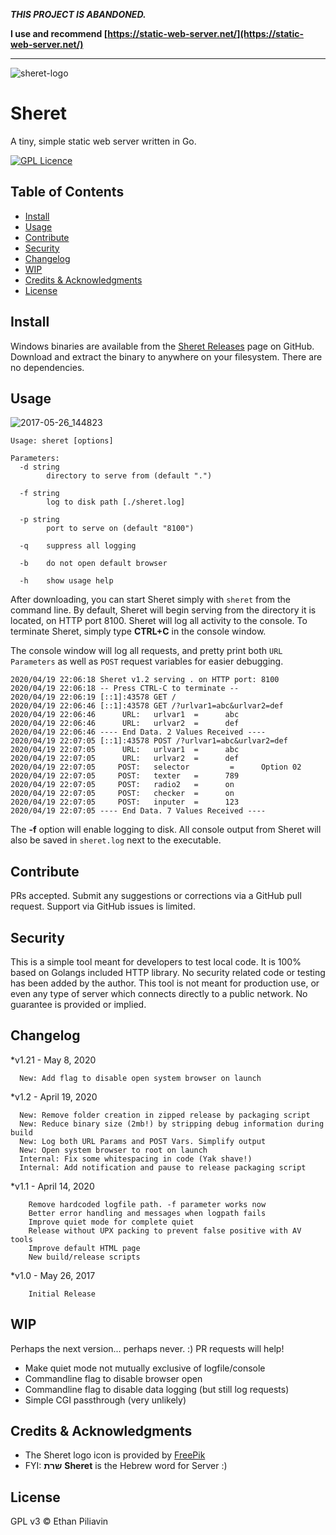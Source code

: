 **_THIS PROJECT IS ABANDONED._**

**I use and recommend [https://static-web-server.net/](https://static-web-server.net/)**

____________________________________________________________________________________________________________


![sheret-logo](https://cloud.githubusercontent.com/assets/254784/26507827/1d32d530-4220-11e7-8d1c-96d3b0abda36.png)

# Sheret
A tiny, simple static web server written in Go.

[![GPL Licence](https://badges.frapsoft.com/os/gpl/gpl.svg?v=103)](https://opensource.org/licenses/GPL-3.0/)

## Table of Contents

- [Install](#install)
- [Usage](#usage)
- [Contribute](#contribute)
- [Security](#security)
- [Changelog](#changelog)
- [WIP](#wip)
- [Credits & Acknowledgments](#credits)
- [License](#license)

## Install

Windows binaries are available from the [Sheret Releases](https://github.com/ethanpil/sheret/releases) page on GitHub. Download and extract the binary to anywhere on your filesystem. There are no dependencies.

## Usage

![2017-05-26_144823](https://cloud.githubusercontent.com/assets/254784/26508345/68218c92-4222-11e7-9692-d8d1d21af680.jpg)

```
Usage: sheret [options]

Parameters:
  -d string
        directory to serve from (default ".")
  
  -f string
  	    log to disk path [./sheret.log]
  
  -p string
        port to serve on (default "8100")
  
  -q    suppress all logging
  
  -b    do not open default browser
  
  -h    show usage help
```

After downloading, you can start Sheret simply with `sheret` from the command line. By default, Sheret will begin serving from the directory it is located, on HTTP port 8100. Sheret will log all activity to the console. To terminate Sheret, simply type **CTRL+C** in the console window.

The console window will log all requests, and pretty print both `URL Parameters` as well as `POST` request variables for easier debugging.

```
2020/04/19 22:06:18 Sheret v1.2 serving . on HTTP port: 8100
2020/04/19 22:06:18 -- Press CTRL-C to terminate --
2020/04/19 22:06:19 [::1]:43578 GET /
2020/04/19 22:06:46 [::1]:43578 GET /?urlvar1=abc&urlvar2=def
2020/04/19 22:06:46      URL:   urlvar1  =      abc
2020/04/19 22:06:46      URL:   urlvar2  =      def
2020/04/19 22:06:46 ---- End Data. 2 Values Received ----
2020/04/19 22:07:05 [::1]:43578 POST /?urlvar1=abc&urlvar2=def
2020/04/19 22:07:05      URL:   urlvar1  =      abc
2020/04/19 22:07:05      URL:   urlvar2  =      def
2020/04/19 22:07:05     POST:   selector         =      Option 02
2020/04/19 22:07:05     POST:   texter   =      789
2020/04/19 22:07:05     POST:   radio2   =      on
2020/04/19 22:07:05     POST:   checker  =      on
2020/04/19 22:07:05     POST:   inputer  =      123
2020/04/19 22:07:05 ---- End Data. 7 Values Received ----
```

The **-f** option will enable logging to disk. All console output from Sheret will also be saved in `sheret.log` next to the executable.

## Contribute

PRs accepted. Submit any suggestions or corrections via a GitHub pull request. Support via GitHub issues is limited.

## Security

This is a simple tool meant for developers to test local code. It is 100% based on Golangs included HTTP library. No security related code or testing has been added by the author. This tool is not meant for production use, or even any type of server which connects directly to a public network. No guarantee is provided or implied.

## Changelog

*v1.21 - May 8, 2020
```
  New: Add flag to disable open system browser on launch
``` 

*v1.2 - April 19, 2020
```
  New: Remove folder creation in zipped release by packaging script 
  New: Reduce binary size (2mb!) by stripping debug information during build
  New: Log both URL Params and POST Vars. Simplify output
  New: Open system browser to root on launch
  Internal: Fix some whitespacing in code (Yak shave!)
  Internal: Add notification and pause to release packaging script
```

*v1.1 - April 14, 2020
```
	Remove hardcoded logfile path. -f parameter works now
	Better error handling and messages when logpath fails
	Improve quiet mode for complete quiet
	Release without UPX packing to prevent false positive with AV tools
	Improve default HTML page
	New build/release scripts
```

*v1.0 - May 26, 2017
```
	Initial Release
```

## WIP

Perhaps the next version... perhaps never. :) PR requests will help!

* Make quiet mode not mutually exclusive of logfile/console
* Commandline flag to disable browser open
* Commandline flag to disable data logging (but still log requests)
* Simple CGI passthrough (very unlikely)

## Credits & Acknowledgments

* The Sheret logo icon is provided by [FreePik](http://www.freepik.com/)
* FYI: **שרת** **Sheret** is the Hebrew word for Server :)

## License

GPL v3 © Ethan Piliavin
